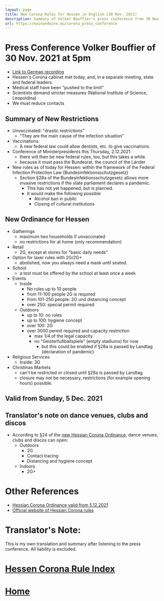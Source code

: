 ```yaml
---
layout: page
title: New Corona Rules for Hessen in English (30 Nov. 2021) 
description: Summary of Volker Bouffier's press conference from 30 Nov. 2021
url: https://mainandwine.eu/corona_press_conference
---
```


# Press Conference Volker Bouffier of 30 Nov. 2021 at 5pm
- [Link to German recording](https://www.youtube.com/watch?v=vx3_62ftGfY)
- Hessen's Corona cabinet met today, and, in a separate meeting, state and federal leaders.
- Medical staff have been "pushed to the limit"
- Scientists demand stricter measures (National Institute of Science, Leopoldina)
- We must reduce contacts
  
## Summary of New Restrictions
- Unvaccinated: "drastic restrictions"
  - "They are the main cause of the infection situation"
- Vaccinations:
  - A new federal law could allow dentists, etc. to give vaccinations.
- Conference of Ministerpresidents this Thursday, 2.12.2021
  - there will then be new federal rules, too, but this takes a while.
  - because it must pass the Bundesrat, the council of the Länder
- New rules as of today for Hessen: within the framework of the Federal Infection Protection Law (Bundesinfektionsschutzgesetz)
  - Section §28a of the Bundesinfektionsschutzgesetz allows more invasive restrictions if the state parliament declares a pandemic.
    - This has not yet happened, but is planned.
    - It would make the following possible
      - Alcohol ban in public
      - Closing of cultural institutions

## New Ordinance for Hessen
- Gatherings
  - maximum two households if unvaccinated
  - no restrictions for at home (only recommendation)
- Retail
  - 2G, except at stores for "basic daily needs"
- Option for laxer rules with 2G/2G+
  - abolished, now you always need a mask until seated.
- School
  - a test must be offered by the school at least once a week
- Events
  - Inside
    - No rules up to 10 people
    - from 11-100 people 2G is required
    - from 101-250 people: 2G und distancing concept
    - over 250: special permit required
  - Outdoors
    - up to 10: no rules
    - up to 100: hygiene concept
    - over 100: 2G
    - over 3000 permit required and capacity restriction
      - max 1/4 of the legal capacity
      - no "Geisterfußballspiele" (empty stadiums) for now
        - but this could be enabled if §28a is passed by Landtag (declaration of pandemic)
- Religious Services
  - Inside: 3G
- Christmas Markets
  - can't be restricted or closed until §28a is passed by Landtag
  - closure may not be necessary, restrictions (for example opening hours) possible.

## Valid from Sunday, 5 Dec. 2021

## Translator's note on dance venues, clubs and discos
- According to §24 of the [new Hessian Corona Ordinance](https://www.hessen.de/sites/hessen.hessen.de/files/2021-11/LF%20CoSchuV%20%20(Stand%2005.12.21).pdf), dance venues, clubs and discos can open:
  - Outdoors
    - 2G
    - Contact tracing
    - Distancing and hygiene concept
  - Indoors
    - 2G+
  
# Other References
- [Hessian Corona Ordinance valid from 5.12.2021](https://www.hessen.de/sites/hessen.hessen.de/files/2021-11/LF%20CoSchuV%20%20(Stand%2005.12.21).pdf)
- [Official website of Hessian Corona rules](https://www.hessen.de/Handeln/Corona-in-Hessen)

# Translator's Note:
This is my own translation and summary after listening to the press conference. All liability is excluded.


# [Hessen Corona Rule Index](https://mainandwine.eu/corona_index)
# [Home](https://mainandwine.eu)


